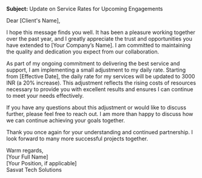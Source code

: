 
**Subject:** Update on Service Rates for Upcoming Engagements

Dear [Client's Name],

I hope this message finds you well. It has been a pleasure working together over the past year, and I greatly appreciate the trust and opportunities you have extended to [Your Company’s Name]. I am committed to maintaining the quality and dedication you expect from our collaboration.

As part of my ongoing commitment to delivering the best service and support, I am implementing a small adjustment to my daily rate. Starting from [Effective Date], the daily rate for my services will be updated to 3000 INR (a 20% increase). This adjustment reflects the rising costs of resources necessary to provide you with excellent results and ensures I can continue to meet your needs effectively.

If you have any questions about this adjustment or would like to discuss further, please feel free to reach out. I am more than happy to discuss how we can continue achieving your goals together.

Thank you once again for your understanding and continued partnership. I look forward to many more successful projects together.

Warm regards,  
[Your Full Name]  
[Your Position, if applicable]  
Sasvat Tech Solutions